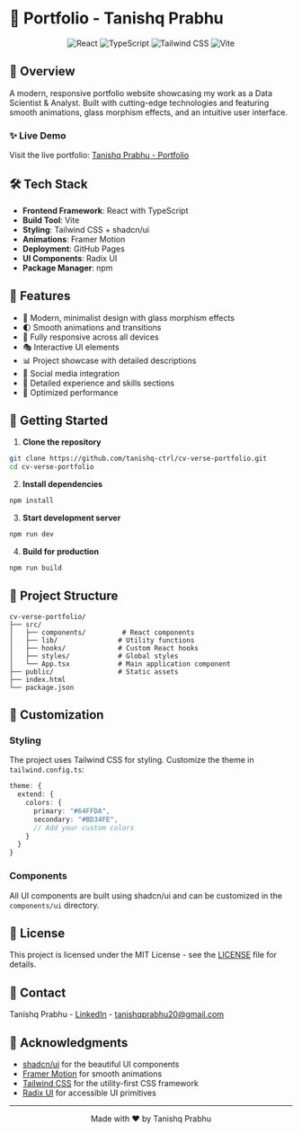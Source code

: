 # 🌟 Portfolio - Tanishq Prabhu

<div align="center">

  
  ![React](https://img.shields.io/badge/React-20232A?style=for-the-badge&logo=react&logoColor=61DAFB)
  ![TypeScript](https://img.shields.io/badge/TypeScript-007ACC?style=for-the-badge&logo=typescript&logoColor=white)
  ![Tailwind CSS](https://img.shields.io/badge/Tailwind_CSS-38B2AC?style=for-the-badge&logo=tailwind-css&logoColor=white)
  ![Vite](https://img.shields.io/badge/Vite-646CFF?style=for-the-badge&logo=vite&logoColor=white)
</div>

## 🚀 Overview

A modern, responsive portfolio website showcasing my work as a Data Scientist & Analyst. Built with cutting-edge technologies and featuring smooth animations, glass morphism effects, and an intuitive user interface.

### ✨ Live Demo
Visit the live portfolio: [Tanishq Prabhu - Portfolio](https://tanishq-ctrl.github.io/cv-verse-portfolio/)

## 🛠️ Tech Stack

- **Frontend Framework**: React with TypeScript
- **Build Tool**: Vite
- **Styling**: Tailwind CSS + shadcn/ui
- **Animations**: Framer Motion
- **Deployment**: GitHub Pages
- **UI Components**: Radix UI
- **Package Manager**: npm

## 🎯 Features

- 🎨 Modern, minimalist design with glass morphism effects
- 🌓 Smooth animations and transitions
- 📱 Fully responsive across all devices
- 🎭 Interactive UI elements
- 📊 Project showcase with detailed descriptions
- 🔗 Social media integration
- 📝 Detailed experience and skills sections
- 🚀 Optimized performance

## 🚀 Getting Started

1. **Clone the repository** 
```bash
git clone https://github.com/tanishq-ctrl/cv-verse-portfolio.git
cd cv-verse-portfolio
```

2. **Install dependencies**
```bash
npm install
```

3. **Start development server**
```bash
npm run dev
```

4. **Build for production**
```bash
npm run build
```

## 📁 Project Structure

```
cv-verse-portfolio/
├── src/
│   ├── components/         # React components
│   ├── lib/               # Utility functions
│   ├── hooks/             # Custom React hooks
│   ├── styles/            # Global styles
│   └── App.tsx            # Main application component
├── public/                # Static assets
├── index.html            
└── package.json          
```

## 🎨 Customization

### Styling
The project uses Tailwind CSS for styling. Customize the theme in `tailwind.config.ts`:

```typescript
theme: {
  extend: {
    colors: {
      primary: "#64FFDA",
      secondary: "#BD34FE",
      // Add your custom colors
    }
  }
}
```

### Components
All UI components are built using shadcn/ui and can be customized in the `components/ui` directory.

## 📄 License

This project is licensed under the MIT License - see the [LICENSE](LICENSE) file for details.

## 🤝 Contact

Tanishq Prabhu - [LinkedIn](https://www.linkedin.com/in/tanishq-prabhu-b71467166/) - tanishqprabhu20@gmail.com

## 🙏 Acknowledgments

- [shadcn/ui](https://ui.shadcn.com/) for the beautiful UI components
- [Framer Motion](https://www.framer.com/motion/) for smooth animations
- [Tailwind CSS](https://tailwindcss.com/) for the utility-first CSS framework
- [Radix UI](https://www.radix-ui.com/) for accessible UI primitives

---

<div align="center">
  Made with ❤️ by Tanishq Prabhu
</div>

